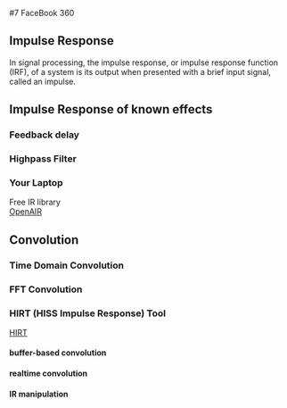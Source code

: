 #7 FaceBook 360

## Impulse Response

In signal processing, the impulse response, or impulse response function (IRF), of a system is its output when presented with a brief input signal, called an impulse.

## Impulse Response of known effects

### Feedback delay



### Highpass Filter


### Your Laptop



Free IR library  
[OpenAIR](https://www.openairlib.net/)


## Convolution

### Time Domain Convolution


### FFT Convolution


### HIRT (HISS Impulse Response) Tool

[HIRT](http://eprints.hud.ac.uk/id/eprint/14897/)

#### buffer-based convolution 


#### realtime convolution


#### IR manipulation


